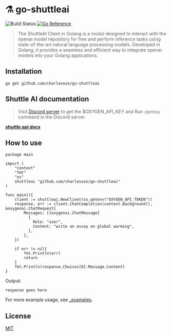 # ⚗️ go-shuttleai
![Build Status](https://github.com/hupe1980/go-huggingface/workflows/build/badge.svg) 
[![Go Reference](https://pkg.go.dev/badge/github.com/hupe1980/go-huggingface.svg)](https://pkg.go.dev/github.com/charlesozo/go-shuttleai)
> The ShuttleAI  Client in Golang is a modul designed to interact with the openai model repository for free and perform inference tasks using state-of-the-art natural language processing models. Developed in Golang, it provides a seamless and efficient way to integrate openai  models into your Golang applications.

## Installation
```
go get github.com/charlesozo/go-shuttleai
```
## Shuttle AI documentation
> Visit [Discord server](https://discord.gg/shuttleai "Visit ShuttleAi discord server") to get the $OXYGEN_API_KEY and  Run `/getkey` command in the Discord server.

___[shuttle api docs](https://docs.shuttleai.app/ "Visit ShuttleAi")___

## How to use
```golang
package main

import (
	"context"
	"fmt"
    "os"
	shuttleai "github.com/charlesozo/go-shuttleai"
)

func main(){
    client := shuttleai.NewClient(os.getenv("OXYGEN_API_TOKEN"))
	response, err := client.ChatCompletion(context.Background(), &oxygenai.ChatRequest{
		Messages: []oxygenai.ChatMessage{
		  {
			Role: "user",
			Content: "write an essay on global warming",
		  },
		},
	})

	if err != nil{
		fmt.Println(err)
		return
	}
	fmt.Println(response.Choices[0].Message.Content)
}
```
Output:
```text
response goes here
```

For more example usage, see [_examples](./_examples).

## License
[MIT](LICENCE)